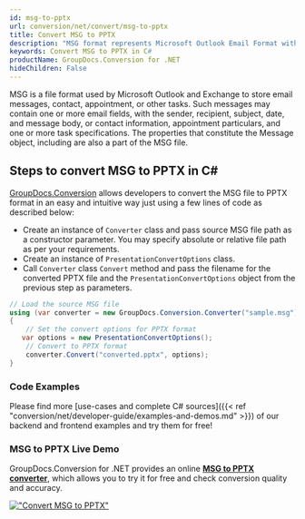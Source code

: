 ```yaml
---
id: msg-to-pptx
url: conversion/net/convert/msg-to-pptx
title: Convert MSG to PPTX
description: "MSG format represents Microsoft Outlook Email Format with .msg extension. Learn how to convert MSG to PPTX file programmatically in C# language using GroupDocs.Conversion for .NET library."
keywords: Convert MSG to PPTX in C#
productName: GroupDocs.Conversion for .NET
hideChildren: False
---
```


MSG is a file format used by Microsoft Outlook and Exchange to store email messages, contact, appointment, or other tasks. Such messages may contain one or more email fields, with the sender, recipient, subject, date, and message body, or contact information, appointment particulars, and one or more task specifications. The properties that constitute the Message object, including are also a part of the MSG file.

## Steps to convert MSG to PPTX in C#

[GroupDocs.Conversion](https://products.groupdocs.com/conversion/net) allows developers to convert the MSG file to PPTX format in an easy and intuitive way just using a few lines of code as described below:

* Create an instance of `Converter` class and pass source MSG file path as a constructor parameter. You may specify absolute or relative file path as per your requirements. 
* Create an instance of `PresentationConvertOptions` class.
* Call `Converter` class `Convert` method and pass the filename for the converted PPTX file and the `PresentationConvertOptions` object from the previous step as parameters.

```csharp
// Load the source MSG file
using (var converter = new GroupDocs.Conversion.Converter("sample.msg"))
{
    // Set the convert options for PPTX format
   var options = new PresentationConvertOptions();
    // Convert to PPTX format
    converter.Convert("converted.pptx", options);
}
```

### Code Examples

Please find more [use-cases and complete C# sources]({{< ref "conversion/net/developer-guide/examples-and-demos.md" >}}) of our backend and frontend examples and try them for free!

### MSG to PPTX Live Demo

GroupDocs.Conversion for .NET provides an online [**MSG to PPTX converter**](https://products.groupdocs.app/conversion/msg-to-pptx), which allows you to try it for free and check conversion quality and accuracy.

[!["Convert MSG to PPTX"](conversion/net/images/convert-to-pptx/convert-msg-to-pptx.png)](https://products.groupdocs.app/conversion/msg-to-pptx)